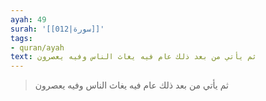 ```yaml
---
ayah: 49
surah: '[[012|سورة]]'
tags:
- quran/ayah
text: ثم يأتي من بعد ذلك عام فيه يغاث الناس وفيه يعصرون
---
```

> ثم يأتي من بعد ذلك عام فيه يغاث الناس وفيه يعصرون
